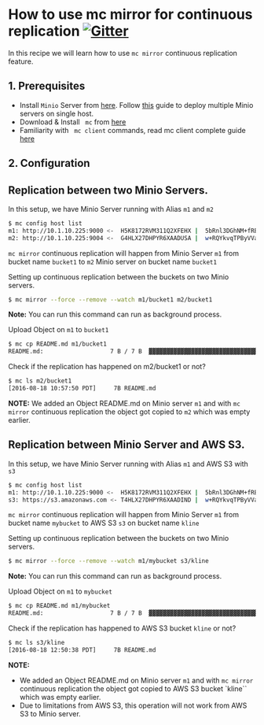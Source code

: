 # How to use mc mirror for continuous replication [![Gitter](https://badges.gitter.im/Join%20Chat.svg)](https://gitter.im/minio/minio?utm_source=badge&utm_medium=badge&utm_campaign=pr-badge&utm_content=badge)


In this recipe we will learn how to use ``mc mirror`` continuous replication feature.

## 1. Prerequisites

* Install ``Minio`` Server from [here](http://docs.minio.io/docs/minio). Follow [this](https://docs.minio.io/docs/how-to-run-multiple-minio-server-instances-on-single-machine) guide to deploy multiple Minio servers on single host.
* Download & Install `` mc`` from [here](https://docs.minio.io/docs/minio-client-quickstart-guide)
* Familiarity with `` mc client`` commands, read mc client complete guide [here](https://docs.minio.io/docs/minio-client-complete-guide)

## 2. Configuration 

## Replication between two Minio Servers.

In this setup, we have Minio Server running with Alias ``m1`` and ``m2``

```sh
$ mc config host list
m1: http://10.1.10.225:9000 <-  H5K8172RVM311Q2XFEHX |  5bRnl3DGhNM+fRBMxOii11k8iT78cNSIfoqnJfwC |  S3v4
m2: http://10.1.10.225:9004 <-  G4HLX27DHPYR6XAADUSA |  w+RQYkvqTPByVVaOFFQP70dA6HbpgYOBEvW/0Id+ |  S3v4
```
``mc mirror`` continuous replication will happen from Minio Server ``m1`` from bucket name ``bucket1`` to ``m2`` Minio server on bucket name ``bucket1``

Setting up continuous replication between the buckets on two Minio servers.

```sh
$ mc mirror --force --remove --watch m1/bucket1 m2/bucket1
```

**Note:** You can run this command can run as background process.

Upload Object on ``m1`` to ``bucket1``

```sh
$ mc cp README.md m1/bucket1
README.md:                   7 B / 7 B  ▓▓▓▓▓▓▓▓▓▓▓▓▓▓▓▓▓▓▓▓▓▓▓▓▓▓▓▓▓▓▓▓▓▓▓▓▓▓▓▓▓▓▓▓▓
```
Check if the replication has happened on m2/bucket1 or not?

```sh
$ mc ls m2/bucket1
[2016-08-18 10:57:50 PDT]     7B README.md
```
**NOTE:** We added an Object README.md on Minio server ``m1`` and with ``mc mirror`` continuous replication the object got copied to ``m2`` which was empty earlier.

## Replication between  Minio Server and AWS S3.

In this setup, we have Minio Server running with Alias ``m1`` and AWS S3 with ``s3``

```sh
$ mc config host list
m1: http://10.1.10.225:9000 <-  H5K8172RVM311Q2XFEHX |  5bRnl3DGhNM+fRBMxOii11k8iT78cNSIfoqnJfwC |  S3v4
s3: https://s3.amazonaws.com <- T4HLX27DHPYR6XAADIND |  w+RQYkvqTPByVVaOFFQP80dA6HbpgYOBEvW/8Id+ |  S3v4
```

``mc mirror`` continuous replication will happen from Minio Server ``m1`` from bucket name ``mybucket`` to AWS S3 ``s3``  on bucket name ``kline``

Setting up continuous replication between the buckets on two Minio servers.

```sh
$ mc mirror --force --remove --watch m1/mybucket s3/kline
```

**Note:** You can run this command can run as background process.

Upload Object on ``m1`` to ``mybucket``

```sh
$ mc cp README.md m1/mybucket
README.md:                   7 B / 7 B  ▓▓▓▓▓▓▓▓▓▓▓▓▓▓▓▓▓▓▓▓▓▓▓▓▓▓▓▓▓▓▓▓▓▓▓▓▓▓▓▓▓▓▓▓▓
```
Check if the replication has happened to AWS S3 bucket ``kline`` or not?

```sh
$ mc ls s3/kline
[2016-08-18 12:50:38 PDT]     7B README.md
```
**NOTE:** 
* We added an Object README.md on Minio server ``m1`` and with ``mc mirror`` continuous replication the object got copied to AWS S3 bucket `kline`` which was empty earlier.
* Due to limitations from AWS S3, this operation  will not work from AWS S3 to Minio server.


